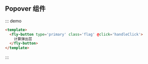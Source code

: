 <script>
module.exports = {
  data(){
    return {

    }
  },
  methods:{
    handleClick(event){
      console.log('event',event)
    }
  },
  mounted(){
    document.body.addEventListener('click',(e)=>{
      console.log('body',e)
    })
    const div = document.createElement('div')
    div.innerHTML = `<div id='test' style='position: absolute;
      z-index: 1;
      width: 100px;
      margin:0px;
      padding:0px;
      left:0px;
      top:0px;
      height: 100px;
      background: #fafafa;
      line-height: 48px;
      padding: 10px;
      box-sizing: border-box;'>
        test
    </div>`
    document.body.appendChild(div)
  }
}
</script>

## Popover 组件

::: demo

```html
<template>
  <fly-button type='primary' class='flag' @click='handleClick'>
    计算弹出层
  </fly-button>
</template>

```
:::